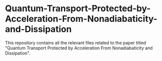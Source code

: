 # Quantum-Transport-Protected-by-Acceleration-From-Nonadiabaticity-and-Dissipation
This repository contains all the relevant files related to the paper titled "Quantum Transport Protected by Acceleration From Nonadiabaticity and Dissipation".
